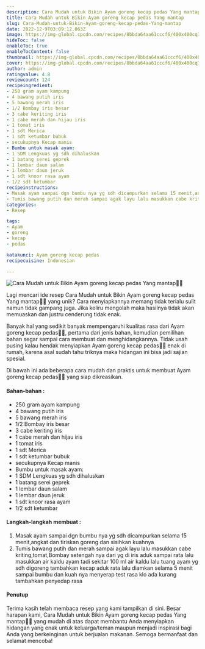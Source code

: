 ```yaml
---
description: Cara Mudah untuk Bikin Ayam goreng kecap pedas Yang mantap"
title: Cara Mudah untuk Bikin Ayam goreng kecap pedas Yang mantap
slug: Cara-Mudah-untuk-Bikin-Ayam-goreng-kecap-pedas-Yang-mantap
date: 2022-12-9T03:09:12.063Z
image: https://img-global.cpcdn.com/recipes/8bbda64aa61cccf6/400x400cq70/photo.jpg
hideToc: false
enableToc: true
enableTocContent: false
thumbnail: https://img-global.cpcdn.com/recipes/8bbda64aa61cccf6/400x400cq70/photo.jpg
cover: https://img-global.cpcdn.com/recipes/8bbda64aa61cccf6/400x400cq70/photo.jpg
author: admin
ratingvalue: 4.8
reviewcount: 124
recipeingredient:
- 250 gram ayam kampung
- 4 bawang putih iris
- 5 bawang merah iris
- 1/2 Bombay iris besar
- 3 cabe keriting iris
- 1 cabe merah dan hijau iris
- 1 tomat iris
- 1 sdt Merica
- 1 sdt ketumbar bubuk
- secukupnya Kecap manis
- Bumbu untuk masak ayam:
- 1 SDM Lengkuas yg sdh dihaluskan
- 1 batang serei geprek
- 1 lembar daun salam
- 1 lembar daun jeruk
- 1 sdt knoor rasa ayam
- 1/2 sdt ketumbar
recipeinstructions:
- Masak ayam sampai dgn bumbu nya yg sdh dicampurkan selama 15 menit,angkat dan tiriskan goreng dan sisihkan kuahnya
- Tumis bawang putih dan merah sampai agak layu lalu masukkan cabe kriting,tomat,Bombay setengah nya dari yg di iris aduk sampai rata lalu masukkan air kaldu ayam tadi sekitar 100 ml air kaldu lalu tuang ayam yg sdh digoreng tambahkan kecap aduk rata lalu diamkan selama 5 menit sampai bumbu dan kuah nya menyerap test rasa klo ada kurang tambahkan penyedap rasa
categories:
- Resep

tags:
- Ayam
- goreng
- kecap
- pedas

katakunci: Ayam goreng kecap pedas
recipecuisine: Indonesian

---
```


![Cara Mudah untuk Bikin Ayam goreng kecap pedas Yang mantap👩‍🍳](https://img-global.cpcdn.com/recipes/8bbda64aa61cccf6/400x400cq70/photo.jpg)

Lagi mencari ide resep Cara Mudah untuk Bikin Ayam goreng kecap pedas Yang mantap👩‍🍳 yang unik? Cara menyiapkannya memang tidak terlalu sulit namun tidak gampang juga. Jika keliru mengolah maka hasilnya tidak akan memuaskan dan justru cenderung tidak enak.

Banyak hal yang sedikit banyak mempengaruhi kualitas rasa dari Ayam goreng kecap pedas👩‍🍳, pertama dari jenis bahan, kemudian pemilihan bahan segar sampai cara membuat dan menghidangkannya. Tidak usah pusing kalau hendak menyiapkan Ayam goreng kecap pedas👩‍🍳 enak di rumah, karena asal sudah tahu triknya maka hidangan ini bisa jadi sajian spesial.

Di bawah ini ada beberapa cara mudah dan praktis untuk membuat Ayam goreng kecap pedas👩‍🍳 yang siap dikreasikan.

<!--inarticleads1-->

#### Bahan-bahan :

- 250 gram ayam kampung
- 4 bawang putih iris
- 5 bawang merah iris
- 1/2 Bombay iris besar
- 3 cabe keriting iris
- 1 cabe merah dan hijau iris
- 1 tomat iris
- 1 sdt Merica
- 1 sdt ketumbar bubuk
- secukupnya Kecap manis
- Bumbu untuk masak ayam:
- 1 SDM Lengkuas yg sdh dihaluskan
- 1 batang serei geprek
- 1 lembar daun salam
- 1 lembar daun jeruk
- 1 sdt knoor rasa ayam
- 1/2 sdt ketumbar

<!--inarticleads2-->

#### Langkah-langkah membuat :

1. Masak ayam sampai dgn bumbu nya yg sdh dicampurkan selama 15 menit,angkat dan tiriskan goreng dan sisihkan kuahnya
1. Tumis bawang putih dan merah sampai agak layu lalu masukkan cabe kriting,tomat,Bombay setengah nya dari yg di iris aduk sampai rata lalu masukkan air kaldu ayam tadi sekitar 100 ml air kaldu lalu tuang ayam yg sdh digoreng tambahkan kecap aduk rata lalu diamkan selama 5 menit sampai bumbu dan kuah nya menyerap test rasa klo ada kurang tambahkan penyedap rasa

#### Penutup

Terima kasih telah membaca resep yang kami tampilkan di sini. Besar harapan kami, Cara Mudah untuk Bikin Ayam goreng kecap pedas Yang mantap👩‍🍳 yang mudah di atas dapat membantu Anda menyiapkan hidangan yang enak untuk keluarga/teman maupun menjadi inspirasi bagi Anda yang berkeinginan untuk berjualan makanan. Semoga bermanfaat dan selamat mencoba!